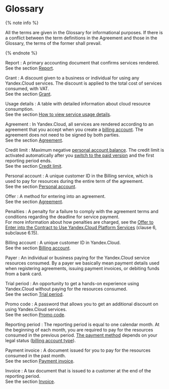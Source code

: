 # Glossary

{% note info %}

All the terms are given in the Glossary for informational purposes. If there is a conflict between the term definitions in the Agreement and those in the Glossary, the terms of the former shall prevail.

{% endnote %}

Report
: A primary accounting document that confirms services rendered.
<br/>See the section [Report](act.md).

Grant
: A discount given to a business or individual for using any Yandex.Cloud services. The discount is applied to the total cost of services consumed, with VAT.
<br/>See the section [Grant](bonus-account.md).

Usage details
: A table with detailed information about cloud resource consumption.
<br/>See the section [How to view service usage details](../operations/check-charges.md).

Agreement
: In Yandex.Cloud, all services are rendered according to an agreement that you accept when you create a [billing account](billing-account.md). The agreement does not need to be signed by both parties.
<br/>See the section [Agreement](contract.md).

Credit limit
:  Maximum negative [personal account balance](../concepts/personal-account.md#balance). The credit limit is activated automatically after you [switch to the paid version](../operations/activate-commercial.md) and the first reporting period ends.
<br/>See the section [Credit limit](credit-limit.md).

Personal account
: A unique customer ID in the Billing service, which is used to pay for resources during the entire term of the agreement.
<br/>See the section [Personal account](personal-account.md).

Offer
: A method for entering into an agreement.
<br/>See the section [Agreement](contract.md).

Penalties
: A penalty for a failure to comply with the agreement terms and conditions regarding the deadline for service payment.
<br/>For more information about how penalties are charged, see the [Offer to Enter into the Contract to Use Yandex.Cloud Platform Services](https://yandex.ru/legal/cloud_oferta/) (clause 6, subclause 6.15).

Billing account
: A unique customer ID in Yandex.Cloud.
<br/>See the section [Billing account](billing-account.md).

Payer
: An individual or business paying for the Yandex.Cloud service resources consumed. By a payer we basically mean payment details used when registering agreements, issuing payment invoices, or debiting funds from a bank card.

Trial period
: An opportunity to get a hands-on experience using Yandex.Cloud without paying for the resources consumed.
<br/>See the section [Trial period](../trial/activation.md).

Promo code
: A password that allows you to get an additional discount on using Yandex.Cloud services.
<br/>See the section [Promo code](promo-code.md).

Reporting period
: The reporting period is equal to one calendar month. At the beginning of each month, you are required to pay for the resources consumed in the previous period. [The payment method](../payment/payment-methods.md) depends on your legal status ([billing account type](../concepts/billing-account.md#ba-types)).

Payment invoice
:  A document issued for you to pay for the resources consumed in the past month.
<br/>See the section [Payment invoice](bill.md).

Invoice
:  A tax document that is issued to a customer at the end of the reporting period.
<br/>See the section [Invoice](invoice.md).

